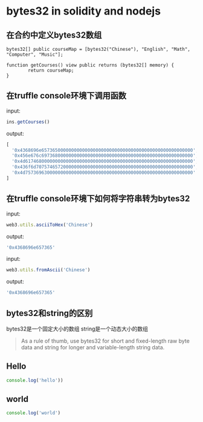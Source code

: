 # bytes32 in solidity and nodejs

## 在合约中定义bytes32数组

```solidity
bytes32[] public courseMap = [bytes32("Chinese"), "English", "Math", "Computer", "Music"];

function getCourses() view public returns (bytes32[] memory) {
        return courseMap;
}
```

## 在truffle console环境下调用函数

input:

```js
ins.getCourses()
```

output:

```js
[
  '0x4368696e65736500000000000000000000000000000000000000000000000000',
  '0x456e676c69736800000000000000000000000000000000000000000000000000',
  '0x4d61746800000000000000000000000000000000000000000000000000000000',
  '0x436f6d7075746572000000000000000000000000000000000000000000000000',
  '0x4d75736963000000000000000000000000000000000000000000000000000000'
]
```

## 在truffle console环境下如何将字符串转为bytes32

input:

```js
web3.utils.asciiToHex('Chinese')
```

output:

```js
'0x4368696e657365'
```

input:

```js
web3.utils.fromAscii('Chinese')
```

output:

```js
'0x4368696e657365'
```

## bytes32和string的区别

bytes32是一个固定大小的数组
string是一个动态大小的数组

> As a rule of thumb, use bytes32 for short and fixed-length raw byte data and string for longer and variable-length string data.

## Hello

```js
console.log('hello'))
```

## world

```js
console.log('world')
```
